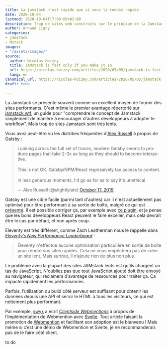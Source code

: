 ```yaml
---
title: La jamstack n'est rapide que si vous la rendez rapide
date: 2020-10-04
lastmod: 2020-10-04T17:09:00+02:00
description: Trop de sites web construits sur le principe de la Jamstack sont lents.
author: Arnaud Ligny
categories:
- jamstack
- Mstack
images:
- "/assets/images/"
source:
  author: Nicolas Hoizey
  title: JAMstack is fast only if you make it so
  url: https://nicolas-hoizey.com/articles/2020/05/05/jamstack-is-fast-only-if-you-make-it-so/
  lang: en
canonical_url: https://nicolas-hoizey.com/articles/2020/05/05/jamstack-is-fast-only-if-you-make-it-so/
draft: true

---
```


La Jamstack se présente souvent comme un excellent moyen de fournir des sites performants. C'est même le premier avantage répertorié sur [jamstack.wtf](https://jamstack.wtf), un guide pour "comprendre le concept de Jamstack simplement de manière à encourager d'autres développeurs à adopter le workflow". Mais trop de sites Jamstack sont très lents.

Vous avez peut-être vu les diatribes fréquentes d'[Alex Russell](https://infrequently.org) à propos de Gatsby :

<blockquote class="twitter-tweet"><p lang="en" dir="ltr">Looking across the full set of traces, modern Gatsby seems to produce pages that take 2-3x as long as they should to become interactive. <br><br>This is not OK. Gatsby/NPM/React regressively tax access to content.<br><br>In less generous moments, I&#39;d go as far as to say it&#39;s unethical.</p>&mdash; Alex Russell (@slightlylate) <a href="https://twitter.com/slightlylate/status/1184959830819106816?ref_src=twsrc%5Etfw">October 17, 2019</a></blockquote> <script async src="https://platform.twitter.com/widgets.js" charset="utf-8"></script>

Gatsby est une cible facile (parmi tant d'autres) car il n'est actuellement pas optimisé pour être performant à sa sortie de boîte, malgré ce qui est [présenté](https://store.gatsbyjs.org/product/gatsby-sticker-6-pack). Il est possible corriger ça, par exemple avec [ce plugin](https://www.gatsbyjs.org/packages/gatsby-plugin-no-javascript/), et je pense que les bons développeurs React peuvent le faire exceller, mais cela devrait être le cas par défaut, et non après coup.

Eleventy est très différent, comme Zach Leatherman nous le rappelle dans [*Eleventy’s New Performance Leaderboard*](https://www.zachleat.com/web/performance-dashboard/) :

> Eleventy n'effectue aucune optimisation particulière en sortie de boîte pour rendre vos sites rapides. Cela ne vous empêchera pas de créer un site lent. Mais surtout, il n’ajoute rien de plus non plus.

Le problème avec la plupart des sites JAMstack lents est qu'ils chargent un tas de JavaScript. N'oubliez pas que tout JavaScript ajouté doit être envoyé au navigateur, qui réclamera d’avantage de ressources pour traiter ça. Ça impacte rapidement les performances.

Parfois, l’utilisation du build côté serveur est suffisant pour obtenir les données depuis une API et servir le HTML à tous les visiteurs, ce qui est nettement plus performant.

Par exemple, [swyx](https://www.swyx.io) a écrit *[Clientside Webmentions](https://www.swyx.io/writing/clientside-webmentions/)* à propos de l’implémentation de Webmention avec [Svelte](https://svelte.dev). Tout article faisant la promotion de [Webmention](https://nicolas-hoizey.com/tags/webmention/) et facilitant son adoption est le bienvenu ! Mais même si c’est une démo de Webmention et Svelte, je ne recommanderais pas de le faire côté client.

to do
